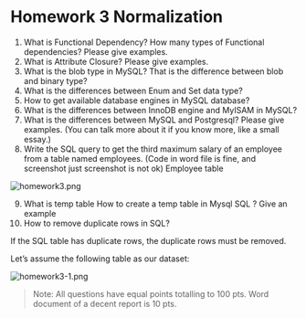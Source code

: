 # Homework 3 Normalization

1. What is Functional Dependency? How many types of Functional dependencies? Please give examples.
2. What is Attribute Closure? Please give examples.
3. What is the blob type in MySQL? That is the difference between blob and binary type?
4. What is the differences between Enum and Set data type?
5. How to get available database engines in MySQL database?
6. What is the differences between InnoDB engine and MyISAM in MySQL?
7. What is the differences between MySQL and Postgresql? Please give examples. (You can talk more about it if you know more, like a small essay.)
8. Write the SQL query to get the third maximum salary of an employee from a table named employees. (Code in word file is fine,  and screenshot just screenshot is not ok)
Employee table

![homework3.png](https://kevinli-webbertech.github.io/blog/images/images/advanced_database/homework3.png)

9. What is temp table How to create a temp table in Mysql SQL ? Give an example
10. How to remove duplicate rows in SQL?

If the SQL table has duplicate rows, the duplicate rows must be removed.

Let’s assume the following table as our dataset:

![homework3-1.png](https://kevinli-webbertech.github.io/blog/images/advanced_database/homewor3-1.png)

> Note: All questions have equal points totalling to 100 pts. Word document of a decent report is 10 pts.
